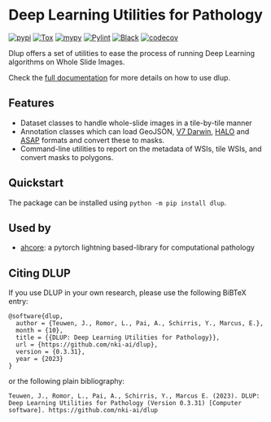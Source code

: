 # Deep Learning Utilities for Pathology
[![pypi](https://img.shields.io/pypi/v/dlup.svg)](https://pypi.python.org/pypi/dlup)
[![Tox](https://github.com/NKI-AI/dlup/actions/workflows/tox.yml/badge.svg)](https://github.com/NKI-AI/dlup/actions/workflows/tox.yml)
[![mypy](https://github.com/NKI-AI/dlup/actions/workflows/mypy.yml/badge.svg)](https://github.com/NKI-AI/dlup/actions/workflows/mypy.yml)
[![Pylint](https://github.com/NKI-AI/dlup/actions/workflows/pylint.yml/badge.svg)](https://github.com/NKI-AI/dlup/actions/workflows/pylint.yml)
[![Black](https://github.com/NKI-AI/dlup/actions/workflows/black.yml/badge.svg)](https://github.com/NKI-AI/dlup/actions/workflows/black.yml)
[![codecov](https://codecov.io/gh/NKI-AI/dlup/branch/main/graph/badge.svg?token=OIJ7F9G7OO)](https://codecov.io/gh/NKI-AI/dlup)

Dlup offers a set of utilities to ease the process of running Deep Learning algorithms on
Whole Slide Images.

Check the [full documentation](https://docs.aiforoncology.nl/dlup) for more details on how to use dlup.

## Features
- Dataset classes to handle whole-slide images in a tile-by-tile manner
- Annotation classes which can load GeoJSON, [V7 Darwin](https://www.v7labs.com/), [HALO](https://indicalab.com/halo/) and [ASAP](https://computationalpathologygroup.github.io/ASAP/) formats and convert these to masks.
- Command-line utilities to report on the metadata of WSIs, tile WSIs, and convert masks to polygons.

## Quickstart
The package can be installed using `python -m pip install dlup`.

## Used by
- [ahcore](https://github.com/NKI-AI/ahcore.git): a pytorch lightning based-library for computational pathology

## Citing DLUP
If you use DLUP in your own research, please use the following BiBTeX entry:

```
@software{dlup,
  author = {Teuwen, J., Romor, L., Pai, A., Schirris, Y., Marcus, E.},
  month = {10},
  title = {{DLUP: Deep Learning Utilities for Pathology}},
  url = {https://github.com/nki-ai/dlup},
  version = {0.3.31},
  year = {2023}
}
```

or the following plain bibliography:

```
Teuwen, J., Romor, L., Pai, A., Schirris, Y., Marcus E. (2023). DLUP: Deep Learning Utilities for Pathology (Version 0.3.31) [Computer software]. https://github.com/nki-ai/dlup
```
